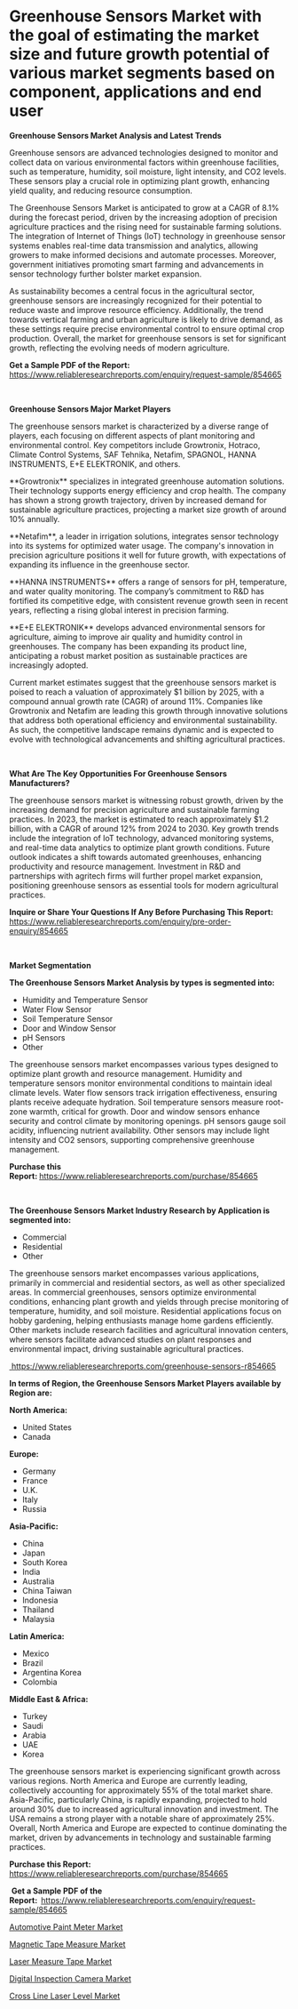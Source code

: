 <p><h1>Greenhouse Sensors Market with the goal of estimating the market size and future growth potential of various market segments based on component, applications and end user</h1></p><p><strong>Greenhouse Sensors Market Analysis and Latest Trends</strong></p>
<p><p>Greenhouse sensors are advanced technologies designed to monitor and collect data on various environmental factors within greenhouse facilities, such as temperature, humidity, soil moisture, light intensity, and CO2 levels. These sensors play a crucial role in optimizing plant growth, enhancing yield quality, and reducing resource consumption.</p><p>The Greenhouse Sensors Market is anticipated to grow at a CAGR of 8.1% during the forecast period, driven by the increasing adoption of precision agriculture practices and the rising need for sustainable farming solutions. The integration of Internet of Things (IoT) technology in greenhouse sensor systems enables real-time data transmission and analytics, allowing growers to make informed decisions and automate processes. Moreover, government initiatives promoting smart farming and advancements in sensor technology further bolster market expansion.</p><p>As sustainability becomes a central focus in the agricultural sector, greenhouse sensors are increasingly recognized for their potential to reduce waste and improve resource efficiency. Additionally, the trend towards vertical farming and urban agriculture is likely to drive demand, as these settings require precise environmental control to ensure optimal crop production. Overall, the market for greenhouse sensors is set for significant growth, reflecting the evolving needs of modern agriculture.</p></p>
<p><strong>Get a Sample PDF of the Report:&nbsp;</strong> <a href="https://www.reliableresearchreports.com/enquiry/request-sample/854665?utm_campaign=48&utm_medium=2&utm_source=Github&utm_content=ia&utm_term=19022025&utm_id=greenhouse-sensors">https://www.reliableresearchreports.com/enquiry/request-sample/854665</a></p>
<p>&nbsp;</p>
<p><strong>Greenhouse Sensors Major Market Players</strong></p>
<p><p>The greenhouse sensors market is characterized by a diverse range of players, each focusing on different aspects of plant monitoring and environmental control. Key competitors include Growtronix, Hotraco, Climate Control Systems, SAF Tehnika, Netafim, SPAGNOL, HANNA INSTRUMENTS, E+E ELEKTRONIK, and others.</p><p>**Growtronix** specializes in integrated greenhouse automation solutions. Their technology supports energy efficiency and crop health. The company has shown a strong growth trajectory, driven by increased demand for sustainable agriculture practices, projecting a market size growth of around 10% annually.</p><p>**Netafim**, a leader in irrigation solutions, integrates sensor technology into its systems for optimized water usage. The company's innovation in precision agriculture positions it well for future growth, with expectations of expanding its influence in the greenhouse sector.</p><p>**HANNA INSTRUMENTS** offers a range of sensors for pH, temperature, and water quality monitoring. The company’s commitment to R&D has fortified its competitive edge, with consistent revenue growth seen in recent years, reflecting a rising global interest in precision farming.</p><p>**E+E ELEKTRONIK** develops advanced environmental sensors for agriculture, aiming to improve air quality and humidity control in greenhouses. The company has been expanding its product line, anticipating a robust market position as sustainable practices are increasingly adopted.</p><p>Current market estimates suggest that the greenhouse sensors market is poised to reach a valuation of approximately $1 billion by 2025, with a compound annual growth rate (CAGR) of around 11%. Companies like Growtronix and Netafim are leading this growth through innovative solutions that address both operational efficiency and environmental sustainability. As such, the competitive landscape remains dynamic and is expected to evolve with technological advancements and shifting agricultural practices.</p></p>
<p>&nbsp;</p>
<p><strong>What Are The Key Opportunities For Greenhouse Sensors Manufacturers?</strong></p>
<p><p>The greenhouse sensors market is witnessing robust growth, driven by the increasing demand for precision agriculture and sustainable farming practices. In 2023, the market is estimated to reach approximately $1.2 billion, with a CAGR of around 12% from 2024 to 2030. Key growth trends include the integration of IoT technology, advanced monitoring systems, and real-time data analytics to optimize plant growth conditions. Future outlook indicates a shift towards automated greenhouses, enhancing productivity and resource management. Investment in R&D and partnerships with agritech firms will further propel market expansion, positioning greenhouse sensors as essential tools for modern agricultural practices.</p></p>
<p><strong>Inquire or Share Your Questions If Any Before Purchasing This Report:</strong> <a href="https://www.reliableresearchreports.com/enquiry/pre-order-enquiry/854665?utm_campaign=48&utm_medium=2&utm_source=Github&utm_content=ia&utm_term=19022025&utm_id=greenhouse-sensors">https://www.reliableresearchreports.com/enquiry/pre-order-enquiry/854665</a></p>
<p>&nbsp;</p>
<p><strong>Market Segmentation</strong></p>
<p><strong>The Greenhouse Sensors Market Analysis by types is segmented into:</strong></p>
<p><ul><li>Humidity and Temperature Sensor</li><li>Water Flow Sensor</li><li>Soil Temperature Sensor</li><li>Door and Window Sensor</li><li>pH Sensors</li><li>Other</li></ul></p>
<p><p>The greenhouse sensors market encompasses various types designed to optimize plant growth and resource management. Humidity and temperature sensors monitor environmental conditions to maintain ideal climate levels. Water flow sensors track irrigation effectiveness, ensuring plants receive adequate hydration. Soil temperature sensors measure root-zone warmth, critical for growth. Door and window sensors enhance security and control climate by monitoring openings. pH sensors gauge soil acidity, influencing nutrient availability. Other sensors may include light intensity and CO2 sensors, supporting comprehensive greenhouse management.</p></p>
<p><strong>Purchase this Report:&nbsp;</strong><a href="https://www.reliableresearchreports.com/purchase/854665?utm_campaign=48&utm_medium=2&utm_source=Github&utm_content=ia&utm_term=19022025&utm_id=greenhouse-sensors">https://www.reliableresearchreports.com/purchase/854665</a></p>
<p>&nbsp;</p>
<p><strong>The Greenhouse Sensors Market Industry Research by Application is segmented into:</strong></p>
<p><ul><li>Commercial</li><li>Residential</li><li>Other</li></ul></p>
<p><p>The greenhouse sensors market encompasses various applications, primarily in commercial and residential sectors, as well as other specialized areas. In commercial greenhouses, sensors optimize environmental conditions, enhancing plant growth and yields through precise monitoring of temperature, humidity, and soil moisture. Residential applications focus on hobby gardening, helping enthusiasts manage home gardens efficiently. Other markets include research facilities and agricultural innovation centers, where sensors facilitate advanced studies on plant responses and environmental impact, driving sustainable agricultural practices.</p></p>
<p><a href="https://www.reliableresearchreports.com/greenhouse-sensors-r854665?utm_campaign=48&utm_medium=2&utm_source=Github&utm_content=ia&utm_term=19022025&utm_id=greenhouse-sensors">&nbsp;https://www.reliableresearchreports.com/greenhouse-sensors-r854665</a></p>
<p><strong>In terms of Region, the Greenhouse Sensors Market Players available by Region are:</strong></p>
<p>
    <p> <strong> North America: </strong>
        <ul>
            <li>United States</li>
            <li>Canada</li>
        </ul>
        </p> 
    <p> <strong> Europe: </strong>
        <ul>
            <li>Germany</li>
            <li>France</li>
            <li>U.K.</li>
            <li>Italy</li>
            <li>Russia</li>
        </ul>
        </p> 
    <p> <strong> Asia-Pacific: </strong>
        <ul>
            <li>China</li>
            <li>Japan</li>
            <li>South Korea</li>
            <li>India</li>
            <li>Australia</li>
            <li>China Taiwan</li>
            <li>Indonesia</li>
            <li>Thailand</li>
            <li>Malaysia</li>
        </ul>
        </p> 
    <p> <strong> Latin America: </strong>
        <ul>
            <li>Mexico</li>
            <li>Brazil</li>
            <li>Argentina Korea</li>
            <li>Colombia</li>
        </ul>
        </p> 
    <p> <strong> Middle East & Africa: </strong>
        <ul>
            <li>Turkey</li>
            <li>Saudi</li>
            <li>Arabia</li>
            <li>UAE</li>
            <li>Korea</li>
        </ul>
    </p>
    </p>
<p><p>The greenhouse sensors market is experiencing significant growth across various regions. North America and Europe are currently leading, collectively accounting for approximately 55% of the total market share. Asia-Pacific, particularly China, is rapidly expanding, projected to hold around 30% due to increased agricultural innovation and investment. The USA remains a strong player with a notable share of approximately 25%. Overall, North America and Europe are expected to continue dominating the market, driven by advancements in technology and sustainable farming practices.</p></p>
<p><strong>Purchase this Report: </strong><a href="https://www.reliableresearchreports.com/purchase/854665?utm_campaign=48&utm_medium=2&utm_source=Github&utm_content=ia&utm_term=19022025&utm_id=greenhouse-sensors">https://www.reliableresearchreports.com/purchase/854665</a></p>
<p>&nbsp;<strong>Get a Sample PDF of the Report:&nbsp;&nbsp;</strong><a href="https://www.reliableresearchreports.com/enquiry/request-sample/854665?utm_campaign=48&utm_medium=2&utm_source=Github&utm_content=ia&utm_term=19022025&utm_id=greenhouse-sensors">https://www.reliableresearchreports.com/enquiry/request-sample/854665</a></p>
<p><strong></strong></p>
<p><p><a href="https://github.com/boysabotzoc/Market-Research-Report-List-1/blob/main/automotive-paint-meter-market.md?utm_campaign=48&utm_medium=2&utm_source=Github&utm_content=ia&utm_term=19022025&utm_id=greenhouse-sensors">Automotive Paint Meter Market</a></p><p><a href="https://github.com/vigoseiler/Market-Research-Report-List-1/blob/main/magnetic-tape-measure-market.md?utm_campaign=48&utm_medium=2&utm_source=Github&utm_content=ia&utm_term=19022025&utm_id=greenhouse-sensors">Magnetic Tape Measure Market</a></p><p><a href="https://github.com/jhamygunler/Market-Research-Report-List-1/blob/main/laser-measure-tape-market.md?utm_campaign=48&utm_medium=2&utm_source=Github&utm_content=ia&utm_term=19022025&utm_id=greenhouse-sensors">Laser Measure Tape Market</a></p><p><a href="https://github.com/ivetasyizhi/Market-Research-Report-List-1/blob/main/digital-inspection-camera-market.md?utm_campaign=48&utm_medium=2&utm_source=Github&utm_content=ia&utm_term=19022025&utm_id=greenhouse-sensors">Digital Inspection Camera Market</a></p><p><a href="https://github.com/daemluari/Market-Research-Report-List-1/blob/main/cross-line-laser-level-market.md?utm_campaign=48&utm_medium=2&utm_source=Github&utm_content=ia&utm_term=19022025&utm_id=greenhouse-sensors">Cross Line Laser Level Market</a></p></p>